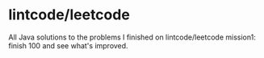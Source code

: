 # lintcode/leetcode
All Java solutions to the problems I finished on lintcode/leetcode
mission1: finish 100 and see what's improved.
